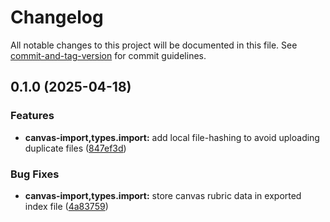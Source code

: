 # Changelog

All notable changes to this project will be documented in this file. See [commit-and-tag-version](https://github.com/absolute-version/commit-and-tag-version) for commit guidelines.

## 0.1.0 (2025-04-18)


### Features

* **canvas-import,types.import:** add local file-hashing to avoid uploading duplicate files ([847ef3d](https://github.com/groton-school/canvas-import/commit/847ef3d218697dee2f4bfe70130482e346272d3c))


### Bug Fixes

* **canvas-import,types.import:** store canvas rubric data in exported index file ([4a83759](https://github.com/groton-school/canvas-import/commit/4a83759eb5273addc3297ec77f74a85875df55d0))
